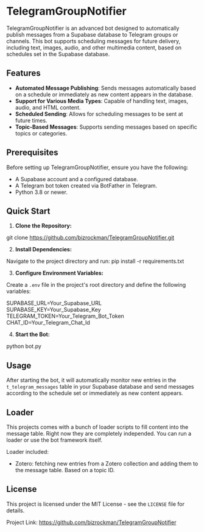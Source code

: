# TelegramGroupNotifier

TelegramGroupNotifier is an advanced bot designed to automatically publish messages from a Supabase database to Telegram groups or channels. This bot supports scheduling messages for future delivery, including text, images, audio, and other multimedia content, based on schedules set in the Supabase database.

## Features

- **Automated Message Publishing**: Sends messages automatically based on a schedule or immediately as new content appears in the database.
- **Support for Various Media Types**: Capable of handling text, images, audio, and HTML content.
- **Scheduled Sending**: Allows for scheduling messages to be sent at future times.
- **Topic-Based Messages**: Supports sending messages based on specific topics or categories.

## Prerequisites

Before setting up TelegramGroupNotifier, ensure you have the following:

- A Supabase account and a configured database.
- A Telegram bot token created via BotFather in Telegram.
- Python 3.8 or newer.

## Quick Start

1. **Clone the Repository:**

git clone https://github.com/bizrockman/TelegramGroupNotifier.git

2. **Install Dependencies:**

Navigate to the project directory and run:
pip install -r requirements.txt


3. **Configure Environment Variables:**

Create a `.env` file in the project's root directory and define the following variables:

SUPABASE_URL=Your_Supabase_URL\
SUPABASE_KEY=Your_Supabase_Key\
TELEGRAM_TOKEN=Your_Telegram_Bot_Token\
CHAT_ID=Your_Telegram_Chat_Id

4. **Start the Bot:**

python bot.py

## Usage

After starting the bot, it will automatically monitor new entries in the `t_telegram_messages` table in your Supabase database and send messages according to the schedule set or immediately as new content appears.

## Loader

This projects comes with a bunch of loader scripts to fill content into the message table.
Right now they are completely independed. You can run a loader or use the bot framework itself.

Loader included:
- Zotero: fetching new entries from a Zotero collection and adding them to the message table. Based on a topic ID.

## License

This project is licensed under the MIT License - see the `LICENSE` file for details.


Project Link: https://github.com/bizrockman/TelegramGroupNotifier
